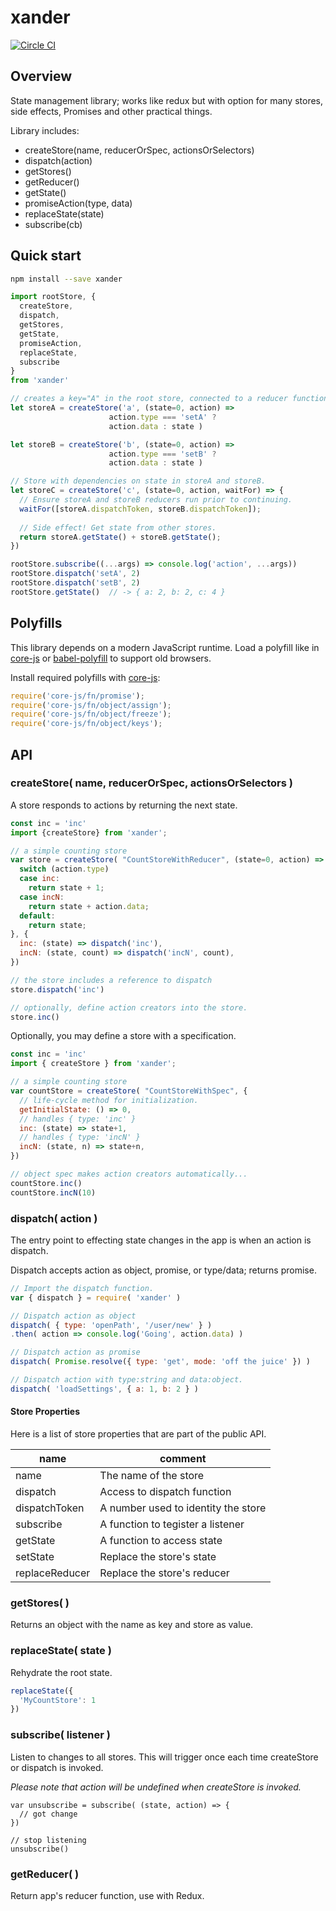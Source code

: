 # xander

[![Circle CI](https://circleci.com/gh/FormBucket/xander/tree/master.svg?style=svg)](https://circleci.com/gh/formula/xander/tree/master)

## Overview

State management library; works like redux but with option for many stores, side effects, Promises and other practical things.

Library includes:

  - createStore(name, reducerOrSpec, actionsOrSelectors)
  - dispatch(action)
  - getStores()
  - getReducer()
  - getState()
  - promiseAction(type, data)
  - replaceState(state)
  - subscribe(cb)

## Quick start

```sh
npm install --save xander
```

```js
import rootStore, {
  createStore,
  dispatch,
  getStores,
  getState,
  promiseAction,
  replaceState,
  subscribe
}
from 'xander'

// creates a key="A" in the root store, connected to a reducer function.
let storeA = createStore('a', (state=0, action) => 
                      action.type === 'setA' ? 
                      action.data : state )

let storeB = createStore('b', (state=0, action) => 
                      action.type === 'setB' ? 
                      action.data : state )

// Store with dependencies on state in storeA and storeB.
let storeC = createStore('c', (state=0, action, waitFor) => {
  // Ensure storeA and storeB reducers run prior to continuing.
  waitFor([storeA.dispatchToken, storeB.dispatchToken]);
  
  // Side effect! Get state from other stores.
  return storeA.getState() + storeB.getState();
})

rootStore.subscribe((...args) => console.log('action', ...args))
rootStore.dispatch('setA', 2)
rootStore.dispatch('setB', 2)
rootStore.getState()  // -> { a: 2, b: 2, c: 4 }
```

## Polyfills

This library depends on a modern JavaScript runtime. Load a polyfill like in [core-js](https://github.com/zloirock/core-js#commonjs) or [babel-polyfill](http://babeljs.io/docs/usage/polyfill/) to support old browsers.

Install required polyfills with [core-js](https://github.com/zloirock/core-js):

```js
require('core-js/fn/promise');
require('core-js/fn/object/assign');
require('core-js/fn/object/freeze');
require('core-js/fn/object/keys');
```

## API

### createStore( name, reducerOrSpec, actionsOrSelectors )

A store responds to actions by returning the next state.

```js
const inc = 'inc'
import {createStore} from 'xander';

// a simple counting store
var store = createStore( "CountStoreWithReducer", (state=0, action) => {
  switch (action.type)
  case inc:
    return state + 1;
  case incN:
    return state + action.data;
  default:
    return state;
}, {
  inc: (state) => dispatch('inc'),
  incN: (state, count) => dispatch('incN', count),
})

// the store includes a reference to dispatch
store.dispatch('inc')

// optionally, define action creators into the store.
store.inc()
```

Optionally, you may define a store with a specification.

```js
const inc = 'inc'
import { createStore } from 'xander';

// a simple counting store
var countStore = createStore( "CountStoreWithSpec", {
  // life-cycle method for initialization.
  getInitialState: () => 0,
  // handles { type: 'inc' }
  inc: (state) => state+1,
  // handles { type: 'incN' }
  incN: (state, n) => state+n,
})

// object spec makes action creators automatically...
countStore.inc()
countStore.incN(10)
```

### dispatch( action )

The entry point to effecting state changes in the app is when an action is dispatch. 

Dispatch accepts action as object, promise, or type/data; returns promise.

```js
// Import the dispatch function.
var { dispatch } = require( 'xander' )

// Dispatch action as object
dispatch( { type: 'openPath', '/user/new' } )
.then( action => console.log('Going', action.data) )

// Dispatch action as promise
dispatch( Promise.resolve({ type: 'get', mode: 'off the juice' }) )

// Dispatch action with type:string and data:object.
dispatch( 'loadSettings', { a: 1, b: 2 } )

```

#### Store Properties

Here is a list of store properties that are part of the public API.

| name | comment |
|---------|------|
| name | The name of the store |
| dispatch | Access to dispatch function |
| dispatchToken | A number used to identity the store |
| subscribe | A function to tegister a listener |
| getState | A function to access state |
| setState | Replace the store's state |
| replaceReducer | Replace the store's reducer |

### getStores( )

Returns an object with the name as key and store as value.

### replaceState( state )

Rehydrate the root state.

```js
replaceState({
  'MyCountStore': 1
})
```

### subscribe( listener )

Listen to changes to all stores. This will trigger once each time createStore or dispatch is invoked.

_Please note that action will be undefined when createStore is invoked._

```
var unsubscribe = subscribe( (state, action) => {
  // got change
})

// stop listening
unsubscribe()
```
### getReducer( )

Return app's reducer function, use with Redux.
